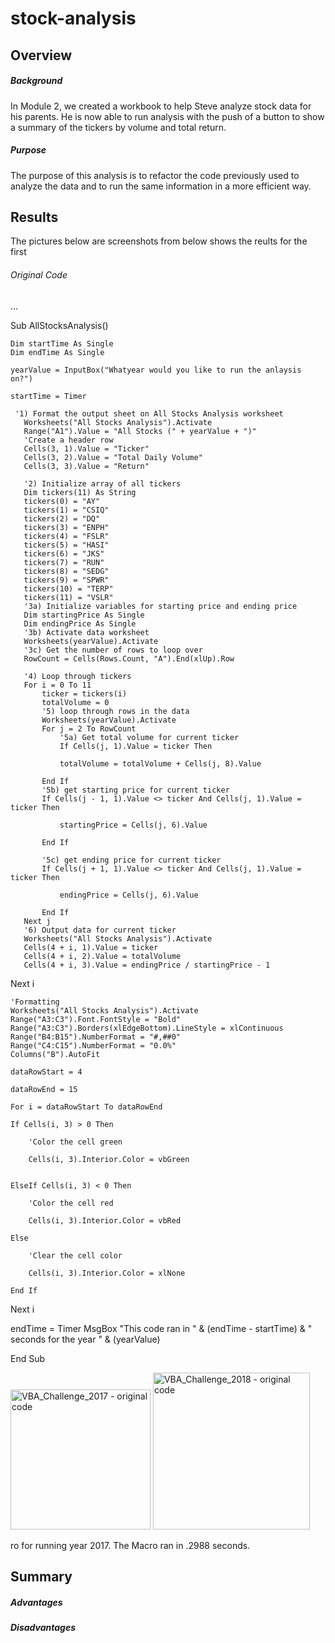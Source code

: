 # stock-analysis

## Overview

##### Background
In Module 2, we created a workbook to help Steve analyze stock data for his parents. He is now able to run analysis with the push of a button to show a summary of the tickers by volume and total return. 

##### Purpose
The purpose of this analysis is to refactor the code previously used to analyze the data and to run the same information in a more efficient way. 

## Results
The pictures below are screenshots from  below shows the reults for the first
###### Original Code

...

Sub AllStocksAnalysis()

    Dim startTime As Single
    Dim endTime As Single
    
    yearValue = InputBox("Whatyear would you like to run the anlaysis on?")
    
    startTime = Timer

     '1) Format the output sheet on All Stocks Analysis worksheet
       Worksheets("All Stocks Analysis").Activate
       Range("A1").Value = "All Stocks (" + yearValue + ")"
       'Create a header row
       Cells(3, 1).Value = "Ticker"
       Cells(3, 2).Value = "Total Daily Volume"
       Cells(3, 3).Value = "Return"

       '2) Initialize array of all tickers
       Dim tickers(11) As String
       tickers(0) = "AY"
       tickers(1) = "CSIQ"
       tickers(2) = "DQ"
       tickers(3) = "ENPH"
       tickers(4) = "FSLR"
       tickers(5) = "HASI"
       tickers(6) = "JKS"
       tickers(7) = "RUN"
       tickers(8) = "SEDG"
       tickers(9) = "SPWR"
       tickers(10) = "TERP"
       tickers(11) = "VSLR"
       '3a) Initialize variables for starting price and ending price
       Dim startingPrice As Single
       Dim endingPrice As Single
       '3b) Activate data worksheet
       Worksheets(yearValue).Activate
       '3c) Get the number of rows to loop over
       RowCount = Cells(Rows.Count, "A").End(xlUp).Row

       '4) Loop through tickers
       For i = 0 To 11
           ticker = tickers(i)
           totalVolume = 0
           '5) loop through rows in the data
           Worksheets(yearValue).Activate
           For j = 2 To RowCount
               '5a) Get total volume for current ticker
               If Cells(j, 1).Value = ticker Then

               totalVolume = totalVolume + Cells(j, 8).Value

           End If
           '5b) get starting price for current ticker
           If Cells(j - 1, 1).Value <> ticker And Cells(j, 1).Value = ticker Then

               startingPrice = Cells(j, 6).Value

           End If

           '5c) get ending price for current ticker
           If Cells(j + 1, 1).Value <> ticker And Cells(j, 1).Value = ticker Then

               endingPrice = Cells(j, 6).Value

           End If
       Next j
       '6) Output data for current ticker
       Worksheets("All Stocks Analysis").Activate
       Cells(4 + i, 1).Value = ticker
       Cells(4 + i, 2).Value = totalVolume
       Cells(4 + i, 3).Value = endingPrice / startingPrice - 1

   Next i


    'Formatting
    Worksheets("All Stocks Analysis").Activate
    Range("A3:C3").Font.FontStyle = "Bold"
    Range("A3:C3").Borders(xlEdgeBottom).LineStyle = xlContinuous
    Range("B4:B15").NumberFormat = "#,##0"
    Range("C4:C15").NumberFormat = "0.0%"
    Columns("B").AutoFit
    
    dataRowStart = 4
    
    dataRowEnd = 15
    
    For i = dataRowStart To dataRowEnd
    
    If Cells(i, 3) > 0 Then
    
        'Color the cell green
    
        Cells(i, 3).Interior.Color = vbGreen
        

    ElseIf Cells(i, 3) < 0 Then
    
        'Color the cell red
        
        Cells(i, 3).Interior.Color = vbRed
        
    Else
    
        'Clear the cell color
    
        Cells(i, 3).Interior.Color = xlNone
        
    End If
    
Next i

  endTime = Timer
        MsgBox "This code ran in " & (endTime - startTime) & " seconds for the year " & (yearValue)
        
End Sub

<img width="224" alt="VBA_Challenge_2017 - original code" src="https://user-images.githubusercontent.com/107590196/176432839-455243e2-c67b-41ca-b088-cd40d867063e.png">

<img width="251" alt="VBA_Challenge_2018 - original code" src="https://user-images.githubusercontent.com/107590196/176432846-a71c1765-b30a-4b2a-8b65-f49d3412158a.png">

ro for running year 2017. The Macro ran in .2988 seconds.

## Summary

##### Advantages

##### Disadvantages


